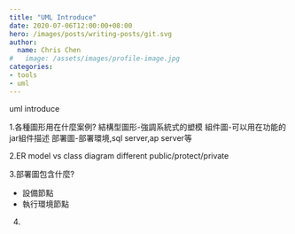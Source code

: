 ```yaml
---
title: "UML Introduce"
date: 2020-07-06T12:00:00+08:00
hero: /images/posts/writing-posts/git.svg
author:
  name: Chris Chen
#   image: /assets/images/profile-image.jpg
categories:
- tools
- uml
---
```

uml introduce

1.各種圖形用在什麼案例?
結構型圖形-強調系統式的塑模
組件圖-可以用在功能的jar組件描述
部署圖-部署環境,sql server,ap server等

2.ER model vs class diagram different
public/protect/private

3.部署圖包含什麼?
- 設備節點
- 執行環境節點

4.


